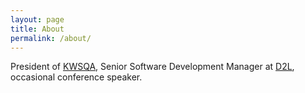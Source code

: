 ```yaml
---
layout: page
title: About
permalink: /about/
---
```




President of [KWSQA](https://www.kwsqa.org), Senior Software Development Manager at [D2L](https://www.d2l.com), occasional conference speaker.
